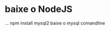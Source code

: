 <html>
<head>
</head>

  <body> 
    <h1> baixe o NodeJS</h1>
    ...
    npm install mysql2
    baixe o mysql comandline
  </body>

</html>
